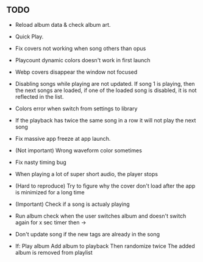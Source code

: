 ## TODO
* Reload album data & check album art.
* Quick Play.

* Fix covers not working when song others than opus

* Playcount dynamic colors doesn't work in first launch

* Webp covers disappear the window not focused

* Disabling songs while playing are not updated. If song 1 is playing, then the next songs are loaded, if one of the loaded song is disabled, it is not reflected in the list.

* Colors error when switch from settings to library
* If the playback has twice the same song in a row it will not play the next song

* Fix massive app freeze at app launch.

* (Not important) Wrong waveform color sometimes

* Fix nasty timing bug

* When playing a lot of super short audio, the player stops

* (Hard to reproduce) Try to figure why the cover don't load after the app is minimized for a long time

* (Important) Check if a song is actualy playing

* Run album check when the user switches album and doesn't switch again for x sec timer then ->
* Don't update song if the new tags are already in the song

* If:
  Play album
  Add album to playback
  Then randomize twice
  The added album is removed from playlist